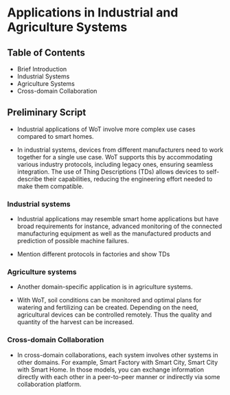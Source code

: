 # Applications in Industrial and Agriculture Systems

## Table of Contents

- Brief Introduction
- Industrial Systems
- Agriculture Systems
- Cross-domain Collaboration

## Preliminary Script

- Industrial applications of WoT involve more complex use cases compared to smart homes.

- In industrial systems, devices from different manufacturers need to work together for a single use case. WoT supports this by accommodating various industry protocols, including legacy ones, ensuring seamless integration. The use of Thing Descriptions (TDs) allows devices to self-describe their capabilities, reducing the engineering effort needed to make them compatible.

### Industrial systems

- Industrial applications may resemble smart home applications but have broad requirements for instance, advanced monitoring of the connected manufacturing equipment as well as the manufactured products and prediction of possible machine failures.

- Mention different protocols in factories and show TDs

### Agriculture systems

- Another domain-specific application is in agriculture systems.

- With WoT, soil conditions can be monitored and optimal plans for watering and fertilizing can be created. Depending on the need, agricultural devices can be controlled remotely. Thus the quality and quantity of the harvest can be increased.

### Cross-domain Collaboration

- In cross-domain collaborations, each system involves other systems in other domains. For example, Smart Factory with Smart City, Smart City with Smart Home. In those models, you can exchange information directly with each other in a peer-to-peer manner or indirectly via some collaboration platform. 
